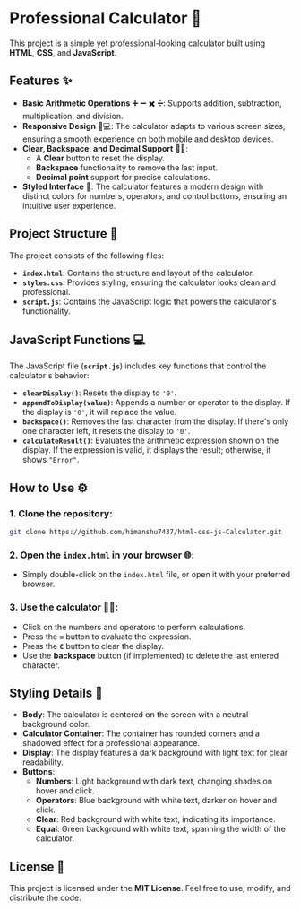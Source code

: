 # Professional Calculator 🧮

This project is a simple yet professional-looking calculator built using **HTML**, **CSS**, and **JavaScript**.

## Features ✨

- **Basic Arithmetic Operations** ➕ ➖ ✖️ ➗: Supports addition, subtraction, multiplication, and division.
- **Responsive Design** 📱💻: The calculator adapts to various screen sizes, ensuring a smooth experience on both mobile and desktop devices.
- **Clear, Backspace, and Decimal Support** 🔄❌:
  - A **Clear** button to reset the display.
  - **Backspace** functionality to remove the last input.
  - **Decimal point** support for precise calculations.
- **Styled Interface** 🎨: The calculator features a modern design with distinct colors for numbers, operators, and control buttons, ensuring an intuitive user experience.

## Project Structure 📁

The project consists of the following files:

- **`index.html`**: Contains the structure and layout of the calculator.
- **`styles.css`**: Provides styling, ensuring the calculator looks clean and professional.
- **`script.js`**: Contains the JavaScript logic that powers the calculator's functionality.

## JavaScript Functions 💻

The JavaScript file (**`script.js`**) includes key functions that control the calculator's behavior:

- **`clearDisplay()`**: Resets the display to `'0'`.
- **`appendToDisplay(value)`**: Appends a number or operator to the display. If the display is `'0'`, it will replace the value.
- **`backspace()`**: Removes the last character from the display. If there's only one character left, it resets the display to `'0'`.
- **`calculateResult()`**: Evaluates the arithmetic expression shown on the display. If the expression is valid, it displays the result; otherwise, it shows `"Error"`.

## How to Use ⚙️

### 1. Clone the repository:
```bash
git clone https://github.com/himanshu7437/html-css-js-Calculator.git
```

### 2. Open the `index.html` in your browser 🌐:
- Simply double-click on the `index.html` file, or open it with your preferred browser.

### 3. Use the calculator 🧑‍💻:
- Click on the numbers and operators to perform calculations.
- Press the **`=`** button to evaluate the expression.
- Press the **`C`** button to clear the display.
- Use the **backspace** button (if implemented) to delete the last entered character.

## Styling Details 🎨

- **Body**: The calculator is centered on the screen with a neutral background color.
- **Calculator Container**: The container has rounded corners and a shadowed effect for a professional appearance.
- **Display**: The display features a dark background with light text for clear readability.
- **Buttons**:
  - **Numbers**: Light background with dark text, changing shades on hover and click.
  - **Operators**: Blue background with white text, darker on hover and click.
  - **Clear**: Red background with white text, indicating its importance.
  - **Equal**: Green background with white text, spanning the width of the calculator.

## License 📄

This project is licensed under the **MIT License**. Feel free to use, modify, and distribute the code.
